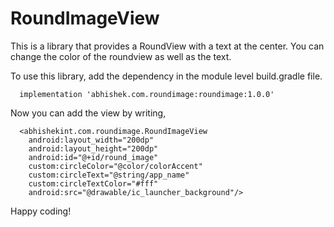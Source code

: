 # RoundImageView
This is a library that provides a RoundView with a text at the center. You can change the color of the roundview as well as the text. 

To use this library, add the dependency in the module level build.gradle file.

      implementation 'abhishek.com.roundimage:roundimage:1.0.0'

Now you can add the view by writing,

      <abhishekint.com.roundimage.RoundImageView
        android:layout_width="200dp"
        android:layout_height="200dp"
        android:id="@+id/round_image"
        custom:circleColor="@color/colorAccent"
        custom:circleText="@string/app_name"
        custom:circleTextColor="#fff"
        android:src="@drawable/ic_launcher_background"/>
        
        
 Happy coding!
